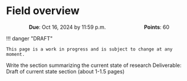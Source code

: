# Field overview

<p style="text-align: center;">
    <object hspace="50">
        <strong>Due</strong></a>: Oct 16, 2024 by 11:59 p.m.
    </object>
    <object hspace="50">
        <strong>Points</strong></a>: 60
    </object>
</p>

!!! danger "DRAFT"

    This page is a work in progress and is subject to change at any moment.

Write the section summarizing the current state of research
Deliverable: Draft of current state section (about 1-1.5 pages)
